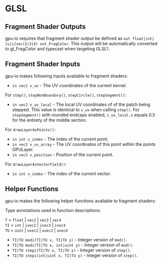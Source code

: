 # GLSL

## Fragment Shader Outputs

gpu-io requires that fragment shader output be defined as `out float|int|[u|i]vec(2|3|4) out_FragColor`.  This output will be automatically converted to gl_FragColor and typecast when targeting GLSL1.

## Fragment Shader Inputs

gpu-io makes following inputs available to fragment shaders:

- `in vec2 v_uv` - The UV coordinates of the current kernel.

For `step()`, `stepNonBoundary()`, `stepCircle()`, `stepSegment()`:

- `in vec2 v_uv_local` - The local UV coordinates of of the patch being stepped.  This value is identical to `v_uv` when calling `step()`.  For `stepSegment()` with rounded endcaps enabled, `v_uv_local.x` equals 0.5 for the entirety of the middle section.

For `drawLayerAsPoints()`:

- `in int v_index` - The index of the current point.
- `in vec2 v_uv_array` - The UV coordinates of this point within the points GPULayer.
- `in vec2 v_position` - Position of the current point.

For `drawLayerAsVectorField()`:

- `in int v_index` - The index of the current vector.

## Helper Functions

gpu-io makes the following helper functions available to fragment shaders:

Type annotations used in function descriptions:

`T` = `float` | `vec2` | `vec3` | `vec4`  
`TI` = `int` | `ivec2` | `ivec3` | `ivec4`  
`TU` = `uint` | `uvec2` | `uvec3` | `uvec4`  

- `TI|TU modi(TI|TU x, TI|TU y)` - Integer version of `mod()`.
- `TI|TU modi(TI|TU x, int|uint y)` - Integer version of `mod()`.
- `TI|TU stepi(TI|TU x, TI|TU y)` - Integer version of `step()`.
- `TI|TU stepi(int|uint x, TI|TU y)` - Integer version of `step()`.

